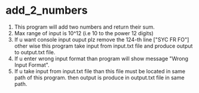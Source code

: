 # add_2_numbers
1.  This program will add two numbers and return their sum.
2.  Max range of input is 10^12 (i.e 10 to the power 12 digits)
3.  If u want console input ouput plz remove the 124-th line ["SYC FR FO"] other wise this program take input from input.txt        file and produce output to output.txt file.
4.  If u enter wrong input format than program will show message "Wrong Input Format".
5.  If u take input from input.txt file than this file must be located in same path of this program. then output is produce in      output.txt file in same path.
